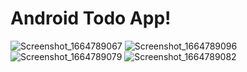 ﻿# Android Todo App!
![Screenshot_1664789067](https://user-images.githubusercontent.com/20607629/193544699-2deab670-cb2c-4a4d-be25-c855a4b51dc8.png)
![Screenshot_1664789096](https://user-images.githubusercontent.com/20607629/193544693-a9e3d270-b6d2-40a6-b07b-715a740d0315.png)
![Screenshot_1664789079](https://user-images.githubusercontent.com/20607629/193544695-21144769-3dd7-40d2-ba24-e28e016a973c.png)
![Screenshot_1664789082](https://user-images.githubusercontent.com/20607629/193544700-dd2d7f50-2160-4d71-979d-35f8d799fece.png)
